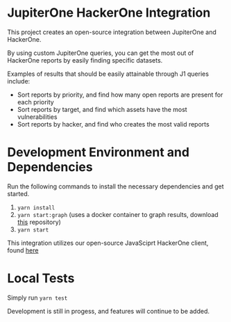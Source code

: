 # JupiterOne HackerOne Integration

This project creates an open-source integration between JupiterOne and HackerOne. 

By using custom JupiterOne queries, you can get the most out of HackerOne reports
by easily finding specific datasets.

Examples of results that should be easily attainable through J1 queries include:
  * Sort reports by priority, and find how many open reports are present for each priority
  * Sort reports by target, and find which assets have the most vulnerabilities
  * Sort reports by hacker, and find who creates the most valid reports

# Development Environment and Dependencies

Run the following commands to install the necessary dependencies and get started.
  1. `yarn install`
  2. `yarn start:graph` (uses a docker container to graph results, download <a href="https://github.com/bricaud/graphexp" target="_blank">this</a> repository)
  3. `yarn start`

This integration utilizes our open-source JavaSciprt HackerOne client, found <a href="https://www.npmjs.com/package/hackerone-client" target="_blank">here</a>


# Local Tests

Simply run `yarn test`



Development is still in progess, and features will continue to be added.

